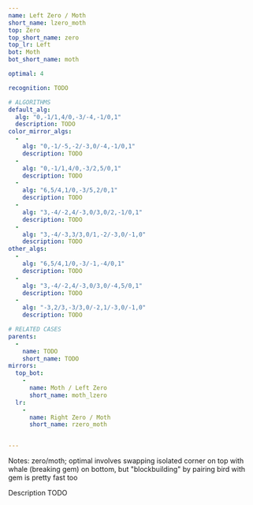 ```yaml
---
name: Left Zero / Moth
short_name: lzero_moth
top: Zero
top_short_name: zero
top_lr: Left
bot: Moth
bot_short_name: moth

optimal: 4

recognition: TODO

# ALGORITHMS
default_alg:
  alg: "0,-1/1,4/0,-3/-4,-1/0,1"
  description: TODO
color_mirror_algs:
  -
    alg: "0,-1/-5,-2/-3,0/-4,-1/0,1"
    description: TODO
  -
    alg: "0,-1/1,4/0,-3/2,5/0,1"
    description: TODO
  -
    alg: "6,5/4,1/0,-3/5,2/0,1"
    description: TODO
  -
    alg: "3,-4/-2,4/-3,0/3,0/2,-1/0,1"
    description: TODO
  -
    alg: "3,-4/-3,3/3,0/1,-2/-3,0/-1,0"
    description: TODO
other_algs:
  -
    alg: "6,5/4,1/0,-3/-1,-4/0,1"
    description: TODO
  -
    alg: "3,-4/-2,4/-3,0/3,0/-4,5/0,1"
    description: TODO
  -
    alg: "-3,2/3,-3/3,0/-2,1/-3,0/-1,0"
    description: TODO

# RELATED CASES
parents:
  -
    name: TODO
    short_name: TODO
mirrors:
  top_bot:
    -
      name: Moth / Left Zero
      short_name: moth_lzero
  lr:
    -
      name: Right Zero / Moth
      short_name: rzero_moth


---
```


Notes: zero/moth; optimal involves swapping isolated corner on top with whale (breaking gem) on bottom, but "blockbuilding" by pairing bird with gem is pretty fast too

Description TODO


